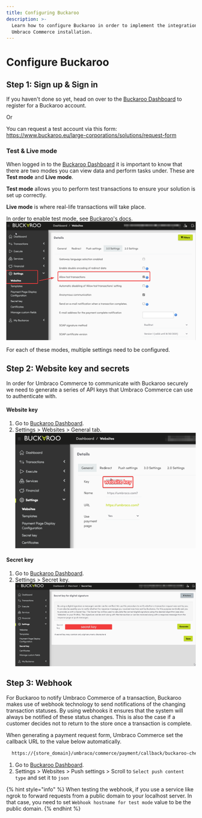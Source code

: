 ```yaml
---
title: Configuring Buckaroo
description: >-
  Learn how to configure Buckaroo in order to implement the integration with your
  Umbraco Commerce installation.
---
```


# Configure Buckaroo

## Step 1: Sign up & Sign in

If you haven't done so yet, head on over to the [Buckaroo Dashboard](https://www.buckaroo.eu/large-corporations/start) to register for a Buckaroo account.

Or

You can request a test account via this form: https://www.buckaroo.eu/large-corporations/solutions/request-form

### Test & Live mode

When logged in to the [Buckaroo Dashboard](https://plaza.buckaroo.nl/) it is important to know that there are two modes you can view data and perform tasks under. These are **Test mode** and **Live mode**.

**Test mode** allows you to perform test transactions to ensure your solution is set up correctly.

**Live mode** is where real-life transactions will take place.

In order to enable test mode, see [Buckaroo's docs](https://docs.buckaroo.io/docs/test-transactions#how-to-make-a-test-transaction).
![Enable test mode.](../media/buckaroo/enable-test-mode.png)

For each of these modes, multiple settings need to be configured.

## Step 2: Website key and secrets

In order for Umbraco Commerce to communicate with Buckaroo securely we need to generate a series of API keys that Umbraco Commerce can use to authenticate with.

#### Website key
1. Go to [Buckaroo Dashboard](https://plaza.buckaroo.nl/).
2. Settings > Websites > General tab.
![Website key.](../media/buckaroo/website-key.png)

#### Secret key
1. Go to [Buckaroo Dashboard](https://plaza.buckaroo.nl/).
2. Settings > Secret key.
![Secret key in the Buckaroo Dashboard.](../media/buckaroo/secret-key.png)

## Step 3: Webhook
For Buckaroo to notify Umbraco Commerce of a transaction, Buckaroo makes use of webhook technology to send notifications of the changing transaction statuses. By using webhooks it ensures that the system will always be notified of these status changes. This is also the case if a customer decides not to return to the store once a transaction is complete.

When generating a payment request form, Umbraco Commerce set the callback URL to the value below automatically.
```bash
  https://{store_domain}/umbraco/commerce/payment/callback/buckaroo-checkout/{payment_method_id}/
```
1. Go to [Buckaroo Dashboard](https://plaza.buckaroo.nl/).
2. Settings > Websites > Push settings > Scroll to `Select push content type` and set it to `json`

{% hint style="info" %}
When testing the webhook, if you use a service like ngrok to forward requests from a public domain to your localhost server. In that case, you need to set `Webhook hostname for test mode` value to be the public domain.
{% endhint %}

